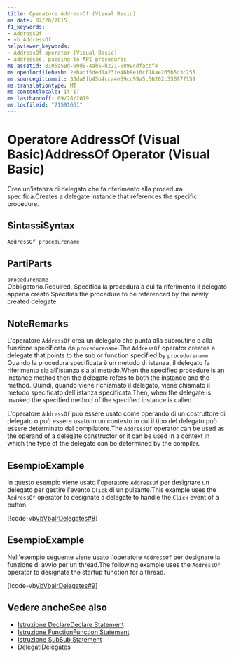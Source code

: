 ```yaml
---
title: Operatore AddressOf (Visual Basic)
ms.date: 07/20/2015
f1_keywords:
- AddressOf
- vb.AddressOf
helpviewer_keywords:
- AddressOf operator [Visual Basic]
- addresses, passing to API procedures
ms.assetid: 8105a59d-60d8-4ab5-b221-5899cdfacbf4
ms.openlocfilehash: 2ebadf5ded1a23fe46b8e16cf18ae265b5d3c255
ms.sourcegitcommit: 35da8fb45b4cca4e59cc99a5c56262c356977159
ms.translationtype: MT
ms.contentlocale: it-IT
ms.lasthandoff: 09/28/2019
ms.locfileid: "71591661"
---
```

# <a name="addressof-operator-visual-basic"></a><span data-ttu-id="d5677-102">Operatore AddressOf (Visual Basic)</span><span class="sxs-lookup"><span data-stu-id="d5677-102">AddressOf Operator (Visual Basic)</span></span>
<span data-ttu-id="d5677-103">Crea un'istanza di delegato che fa riferimento alla procedura specifica.</span><span class="sxs-lookup"><span data-stu-id="d5677-103">Creates a delegate instance that references the specific procedure.</span></span>  
  
## <a name="syntax"></a><span data-ttu-id="d5677-104">Sintassi</span><span class="sxs-lookup"><span data-stu-id="d5677-104">Syntax</span></span>  
  
```vb  
AddressOf procedurename  
```  
  
## <a name="parts"></a><span data-ttu-id="d5677-105">Parti</span><span class="sxs-lookup"><span data-stu-id="d5677-105">Parts</span></span>  
 `procedurename`  
 <span data-ttu-id="d5677-106">Obbligatorio.</span><span class="sxs-lookup"><span data-stu-id="d5677-106">Required.</span></span> <span data-ttu-id="d5677-107">Specifica la procedura a cui fa riferimento il delegato appena creato.</span><span class="sxs-lookup"><span data-stu-id="d5677-107">Specifies the procedure to be referenced by the newly created delegate.</span></span>  
  
## <a name="remarks"></a><span data-ttu-id="d5677-108">Note</span><span class="sxs-lookup"><span data-stu-id="d5677-108">Remarks</span></span>  
 <span data-ttu-id="d5677-109">L'operatore `AddressOf` crea un delegato che punta alla subroutine o alla funzione specificata da `procedurename`.</span><span class="sxs-lookup"><span data-stu-id="d5677-109">The `AddressOf` operator creates a delegate that points to the sub or function specified by `procedurename`.</span></span> <span data-ttu-id="d5677-110">Quando la procedura specificata è un metodo di istanza, il delegato fa riferimento sia all'istanza sia al metodo.</span><span class="sxs-lookup"><span data-stu-id="d5677-110">When the specified procedure is an instance method then the delegate refers to both the instance and the method.</span></span> <span data-ttu-id="d5677-111">Quindi, quando viene richiamato il delegato, viene chiamato il metodo specificato dell'istanza specificata.</span><span class="sxs-lookup"><span data-stu-id="d5677-111">Then, when the  delegate is invoked the specified method of the specified instance is called.</span></span>  
  
 <span data-ttu-id="d5677-112">L'operatore `AddressOf` può essere usato come operando di un costruttore di delegato o può essere usato in un contesto in cui il tipo del delegato può essere determinato dal compilatore.</span><span class="sxs-lookup"><span data-stu-id="d5677-112">The `AddressOf` operator can be used as the operand of a delegate constructor or it can be used in a context in which the type of the delegate can be determined by the compiler.</span></span>  
  
## <a name="example"></a><span data-ttu-id="d5677-113">Esempio</span><span class="sxs-lookup"><span data-stu-id="d5677-113">Example</span></span>  
 <span data-ttu-id="d5677-114">In questo esempio viene usato l'operatore `AddressOf` per designare un delegato per gestire l'evento `Click` di un pulsante.</span><span class="sxs-lookup"><span data-stu-id="d5677-114">This example uses the `AddressOf` operator to designate a delegate to handle the `Click` event of a button.</span></span>  
  
 [!code-vb[VbVbalrDelegates#8](~/samples/snippets/visualbasic/VS_Snippets_VBCSharp/VbVbalrDelegates/VB/Class1.vb#8)]  
  
## <a name="example"></a><span data-ttu-id="d5677-115">Esempio</span><span class="sxs-lookup"><span data-stu-id="d5677-115">Example</span></span>  
 <span data-ttu-id="d5677-116">Nell'esempio seguente viene usato l'operatore `AddressOf` per designare la funzione di avvio per un thread.</span><span class="sxs-lookup"><span data-stu-id="d5677-116">The following example uses the `AddressOf` operator to designate the startup function for a thread.</span></span>  
  
 [!code-vb[VbVbalrDelegates#9](~/samples/snippets/visualbasic/VS_Snippets_VBCSharp/VbVbalrDelegates/VB/Class1.vb#9)]  
  
## <a name="see-also"></a><span data-ttu-id="d5677-117">Vedere anche</span><span class="sxs-lookup"><span data-stu-id="d5677-117">See also</span></span>

- [<span data-ttu-id="d5677-118">Istruzione Declare</span><span class="sxs-lookup"><span data-stu-id="d5677-118">Declare Statement</span></span>](../../../visual-basic/language-reference/statements/declare-statement.md)
- [<span data-ttu-id="d5677-119">Istruzione Function</span><span class="sxs-lookup"><span data-stu-id="d5677-119">Function Statement</span></span>](../../../visual-basic/language-reference/statements/function-statement.md)
- [<span data-ttu-id="d5677-120">Istruzione Sub</span><span class="sxs-lookup"><span data-stu-id="d5677-120">Sub Statement</span></span>](../../../visual-basic/language-reference/statements/sub-statement.md)
- [<span data-ttu-id="d5677-121">Delegati</span><span class="sxs-lookup"><span data-stu-id="d5677-121">Delegates</span></span>](../../../visual-basic/programming-guide/language-features/delegates/index.md)
